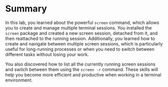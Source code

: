 # Summary

In this lab, you learned about the powerful `screen` command, which allows you to create and manage multiple terminal sessions. You installed the `screen` package and created a new screen session, detached from it, and then reattached to the running session. Additionally, you learned how to create and navigate between multiple screen sessions, which is particularly useful for long-running processes or when you need to switch between different tasks without losing your work.

You also discovered how to list all the currently running screen sessions and switch between them using the `screen -r` command. These skills will help you become more efficient and productive when working in a terminal environment.
